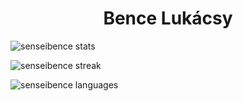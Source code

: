<h1 align="center">Bence Lukácsy</h1>

![senseibence stats](https://github-readme-stats.vercel.app/api?username=senseibence&theme=dark&show_icons=true)

![senseibence streak](https://github-readme-streak-stats.herokuapp.com?user=senseibence&theme=dark)

![senseibence languages](https://github-readme-stats.vercel.app/api/top-langs/?username=senseibence&layout=compact&hide=Jupyter%20Notebook&theme=dark)
